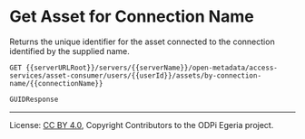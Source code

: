 <!-- SPDX-License-Identifier: CC-BY-4.0 -->
<!-- Copyright Contributors to the ODPi Egeria project. -->

# Get Asset for Connection Name

Returns the unique identifier for the asset connected to the connection identified by the supplied name.

```
GET {{serverURLRoot}}/servers/{{serverName}}/open-metadata/access-services/asset-consumer/users/{{userId}}/assets/by-connection-name/{{connectionName}}
```

```java
GUIDResponse 
```

----
License: [CC BY 4.0](https://creativecommons.org/licenses/by/4.0/),
Copyright Contributors to the ODPi Egeria project.